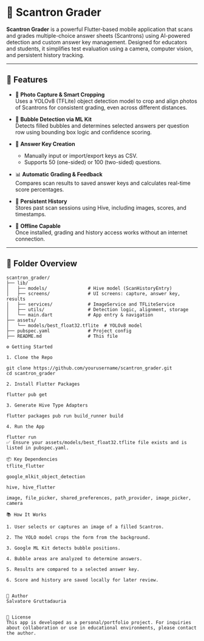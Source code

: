# 📄 Scantron Grader

**Scantron Grader** is a powerful Flutter-based mobile application that scans and grades multiple-choice answer sheets (Scantrons) using AI-powered detection and custom answer key management. Designed for educators and students, it simplifies test evaluation using a camera, computer vision, and persistent history tracking.

---

## 🚀 Features

- 📸 **Photo Capture & Smart Cropping**  
  Uses a YOLOv8 (TFLite) object detection model to crop and align photos of Scantrons for consistent grading, even across different distances.

- 🧠 **Bubble Detection via ML Kit**  
  Detects filled bubbles and determines selected answers per question row using bounding box logic and confidence scoring.

- 📝 **Answer Key Creation**  
  - Manually input or import/export keys as CSV.
  - Supports 50 (one-sided) or 100 (two-sided) questions.

- 📊 **Automatic Grading & Feedback**  
  Compares scan results to saved answer keys and calculates real-time score percentages.

- 💾 **Persistent History**  
  Stores past scan sessions using Hive, including images, scores, and timestamps.

- 🔌 **Offline Capable**  
  Once installed, grading and history access works without an internet connection.

---

## 📁 Folder Overview

```plaintext
scantron_grader/
├── lib/
│   ├── models/               # Hive model (ScanHistoryEntry)
│   ├── screens/              # UI screens: capture, answer key, results
│   ├── services/             # ImageService and TFLiteService
│   ├── utils/                # Detection logic, alignment, storage
│   └── main.dart             # App entry & navigation
├── assets/
│   └── models/best_float32.tflite  # YOLOv8 model
├── pubspec.yaml              # Project config
├── README.md                 # This file

⚙️ Getting Started

1. Clone the Repo

git clone https://github.com/yourusername/scantron_grader.git
cd scantron_grader

2. Install Flutter Packages

flutter pub get

3. Generate Hive Type Adapters

flutter packages pub run build_runner build

4. Run the App

flutter run
✅ Ensure your assets/models/best_float32.tflite file exists and is listed in pubspec.yaml.

📦 Key Dependencies
tflite_flutter

google_mlkit_object_detection

hive, hive_flutter

image, file_picker, shared_preferences, path_provider, image_picker, camera

📚 How It Works

1. User selects or captures an image of a filled Scantron.

2. The YOLO model crops the form from the background.

3. Google ML Kit detects bubble positions.

4. Bubble areas are analyzed to determine answers.

5. Results are compared to a selected answer key.

6. Score and history are saved locally for later review.


👤 Author
Salvatore Gruttadauria


📄 License
This app is developed as a personal/portfolio project. For inquiries about collaboration or use in educational environments, please contact the author.